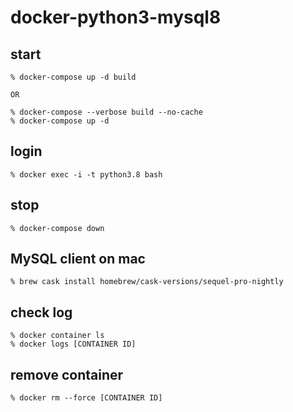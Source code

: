 # docker-python3-mysql8


## start
```
% docker-compose up -d build 

OR 

% docker-compose --verbose build --no-cache
% docker-compose up -d   
```

## login 

```
% docker exec -i -t python3.8 bash 
```

## stop
```
% docker-compose down
```

## MySQL client on mac
```
% brew cask install homebrew/cask-versions/sequel-pro-nightly
```

## check log
```
% docker container ls  
% docker logs [CONTAINER ID]
```

## remove container
```
% docker rm --force [CONTAINER ID]
```
